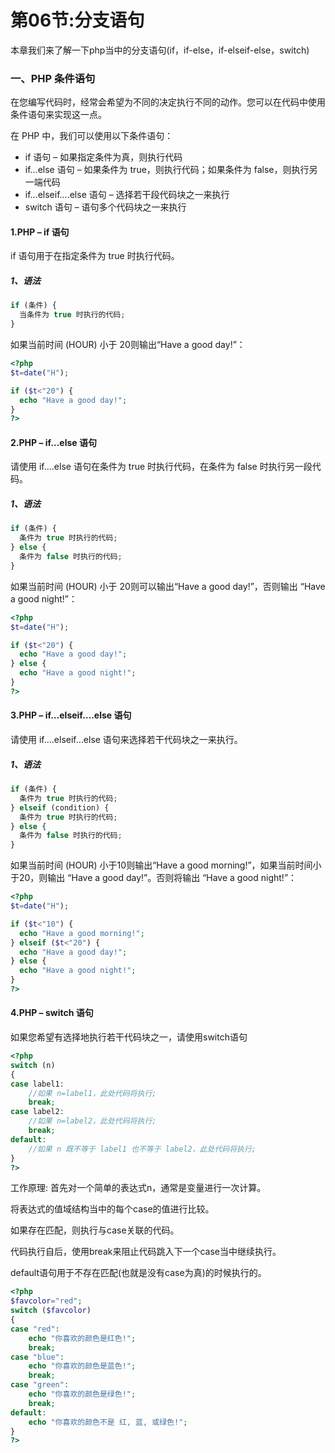 # 第06节:分支语句
本章我们来了解一下php当中的分支语句(if，if-else，if-elseif-else，switch)

### 一、PHP 条件语句
在您编写代码时，经常会希望为不同的决定执行不同的动作。您可以在代码中使用条件语句来实现这一点。

在 PHP 中，我们可以使用以下条件语句：
* if 语句 – 如果指定条件为真，则执行代码
* if…else 语句 – 如果条件为 true，则执行代码；如果条件为 false，则执行另一端代码
* if…elseif….else 语句 – 选择若干段代码块之一来执行
* switch 语句 – 语句多个代码块之一来执行

#### 1.PHP – if 语句
if 语句用于在指定条件为 true 时执行代码。

##### 1、语法
``` php
if (条件) {
  当条件为 true 时执行的代码;
}
```
如果当前时间 (HOUR) 小于 20则输出“Have a good day!”：

``` php
<?php
$t=date("H");

if ($t<"20") {
  echo "Have a good day!";
}
?>
```

#### 2.PHP – if…else 语句
请使用 if….else 语句在条件为 true 时执行代码，在条件为 false 时执行另一段代码。

##### 1、语法
``` php
if (条件) {
  条件为 true 时执行的代码;
} else {
  条件为 false 时执行的代码;
}
```
如果当前时间 (HOUR) 小于 20则可以输出“Have a good day!”，否则输出 “Have a good night!”：

``` php
<?php
$t=date("H");

if ($t<"20") {
  echo "Have a good day!";
} else {
  echo "Have a good night!";
}
?>
```

#### 3.PHP – if…elseif….else 语句
请使用 if….elseif…else 语句来选择若干代码块之一来执行。

##### 1、语法
``` php
if (条件) {
  条件为 true 时执行的代码;
} elseif (condition) {
  条件为 true 时执行的代码;
} else {
  条件为 false 时执行的代码;
}
```

如果当前时间 (HOUR) 小于10则输出“Have a good morning!”，如果当前时间小于20，则输出 “Have a good day!”。否则将输出 “Have a good night!”：

``` php
<?php
$t=date("H");

if ($t<"10") {
  echo "Have a good morning!";
} elseif ($t<"20") {
  echo "Have a good day!";
} else {
  echo "Have a good night!";
}
?>
```

#### 4.PHP – switch 语句
如果您希望有选择地执行若干代码块之一，请使用switch语句

``` php
<?php
switch (n)
{
case label1:
    //如果 n=label1，此处代码将执行;
    break;
case label2:
    //如果 n=label2，此处代码将执行;
    break;
default:
    //如果 n 既不等于 label1 也不等于 label2，此处代码将执行;
}
?>
```

工作原理: 首先对一个简单的表达式n，通常是变量进行一次计算。

将表达式的值域结构当中的每个case的值进行比较。

如果存在匹配，则执行与case关联的代码。

代码执行自后，使用break来阻止代码跳入下一个case当中继续执行。

default语句用于不存在匹配(也就是没有case为真)的时候执行的。

``` php
<?php
$favcolor="red";
switch ($favcolor)
{
case "red":
    echo "你喜欢的颜色是红色!";
    break;
case "blue":
    echo "你喜欢的颜色是蓝色!";
    break;
case "green":
    echo "你喜欢的颜色是绿色!";
    break;
default:
    echo "你喜欢的颜色不是 红, 蓝, 或绿色!";
}
?>
```